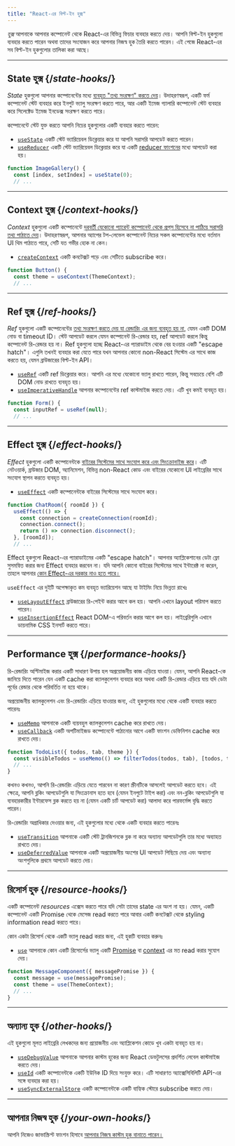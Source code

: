 ```yaml
---
title: "React-এর বিল্ট-ইন হুক্স"
---
```


<Intro>

*হুক্স*  আপনাকে আপনার কম্পোনেন্ট থেকে React-এর বিভিন্ন ফিচার ব্যবহার করতে দেয়। আপনি বিল্ট-ইন হুকগুলো ব্যবহার করতে পারেন অথবা তাদের সংযোজন করে আপনার নিজস্ব হুক তৈরি করতে পারেন। এই পেজে React-এর সব বিল্ট-ইন হুকগুলোর তালিকা করা আছে।

</Intro>

---

## State হুক্স {/*state-hooks*/}

*State*  হুকগুলো আপনার কম্পোনেন্টের মধ্যে [ব্যবহৃত "তথ্য সংরক্ষণ" করতে দেয়](/learn/state-a-components-memory)। উদাহরণস্বরূপ, একটি ফর্ম কম্পোনেন্ট স্টেট ব্যবহার করে ইনপুট ভ্যালু সংরক্ষণ করতে পারে, আর একটি ইমেজ গ্যালারি কম্পোনেন্ট স্টেট ব্যবহার করে সিলেক্টেড ইমেজ ইনডেক্স সংরক্ষণ করতে পারে।

কম্পোনেন্টে স্টেট যুক্ত করতে আপনি নিচের হুকগুলোর একটি ব্যবহার করতে পারেন:

* [`useState`](/reference/react/useState) একটি স্টেট ভ্যারিয়েবল ডিক্লেয়ার করে যা আপনি সরাসরি আপডেট করতে পারেন।
* [`useReducer`](/reference/react/useReducer) একটি স্টেট ভ্যারিয়েবল ডিক্লেয়ার করে যা একটি [reducer ফাংশনের](/learn/extracting-state-logic-into-a-reducer) মধ্যে আপডেট করা হয়।

```js
function ImageGallery() {
  const [index, setIndex] = useState(0);
  // ...
```

---

## Context হুক্স {/*context-hooks*/}

*Context*  হুকগুলো একটি কম্পোনেন্টে [দূরবর্তী যেকোনো প্যারেন্ট কম্পোনেন্ট থেকে প্রপ্‌স হিসেবে না পাঠিয়ে সরাসরি তথ্য পাঠাতে দেয়](/learn/passing-props-to-a-component)। উদাহরণস্বরূপ, আপনার অ্যাপের টপ-লেভেল কম্পোনেন্ট নিচের সকল কম্পোনেন্টের মধ্যে বর্তমান UI থিম পাঠাতে পারে, সেটি যত গভীর হোক না কেন।
 
* [`createContext`](/reference/react/createContext) একটি কনটেক্সট পড়ে এবং সেটিতে subscribe করে।

```js
function Button() {
  const theme = useContext(ThemeContext);
  // ...
```

---

## Ref হুক্স {/*ref-hooks*/}

*Ref*  হুকগুলো একটি কম্পোনেন্টের [তথ্য সংরক্ষণ করতে দেয় যা রেন্ডারিং এর জন্য ব্যবহৃত হয় না,](/learn/referencing-values-with-refs) যেমন একটি DOM নোড বা timeout ID। স্টেট আপডেট করলে যেমন কম্পোনেন্ট রি-রেন্ডার হয়, ref আপডেট করলে কিন্তু কম্পোনেন্ট রি-রেন্ডার হয় না। Ref হুকগুলো হচ্ছে React-এর প্যারাডাইম থেকে বের হওয়ার একটি "escape hatch"। এগুলি তখনই ব্যবহার করা যেতে পারে যখন আপনার কোনো non-React সিস্টেম এর সাথে কাজ করতে হয়, যেমন ব্রাউজারের বিল্ট-ইন API।

* [`useRef`](/reference/react/useRef) একটি ref ডিক্লেয়ার করে। আপনি এর মধ্যে যেকোনো ভ্যালু রাখতে পারেন, কিন্তু সবচেয়ে বেশি এটি DOM নোড রাখতে ব্যবহৃত হয়।
* [`useImperativeHandle`](/reference/react/useImperativeHandle) আপনার কম্পোনেন্টের ref কাস্টমাইজ করতে দেয়। এটি খুব কমই ব্যবহৃত হয়।
 
```js
function Form() {
  const inputRef = useRef(null);
  // ...
```

---

## Effect হুক্স {/*effect-hooks*/}

*Effect*  হুকগুলো একটি কম্পোনেন্টকে [বাইরের সিস্টেমের সাথে সংযোগ করে এবং সিংক্রোনাইজ করে](/learn/synchronizing-with-effects)। এটি নেটওয়ার্ক, ব্রাউজার DOM, অ্যানিমেশন, বিভিন্ন non-React কোড এবং বাইরের যেকোনো UI লাইব্রেরির সাথে সংযোগ স্থাপন করতে ব্যবহৃত হয়।

* [`useEffect`](/reference/react/useEffect) একটি কম্পোনেন্টকে বাইরের সিস্টেমের সাথে সংযোগ করে।

```js
function ChatRoom({ roomId }) {
  useEffect(() => {
    const connection = createConnection(roomId);
    connection.connect();
    return () => connection.disconnect();
  }, [roomId]);
  // ...
```

Effect হুকগুলো React-এর প্যারাডাইমের একটি "escape hatch"। আপনার অ্যাপ্লিকেশানের ডেটা ফ্লো সুসমন্বিত করার জন্য Effect ব্যবহার করবেন না। যদি আপনি কোনো বাইরের সিস্টেমের সাথে ইন্টারেক্ট না করেন, তাহলে আপনার [কোন Effect-এর দরকার নাও হতে পারে।](/learn/you-might-not-need-an-effect)

`useEffect` এর দুইটি অপেক্ষাকৃত কম ব্যবহৃত ভ্যারিয়েশন আছে যা টাইমিং নিয়ে ভিন্নতা রাখেঃ

* [`useLayoutEffect`](/reference/react/useLayoutEffect) ব্রাউজারের রি-পেইন্ট করার আগে কল হয়। আপনি এখানে layout পরিমাপ করতে পারেন।
* [`useInsertionEffect`](/reference/react/useInsertionEffect) React DOM-এ পরিবর্তন করার আগে কল হয়। লাইব্রেরিগুলি এখানে ডায়নামিক CSS ইনসার্ট করতে পারে।

---

## Performance হুক্স {/*performance-hooks*/}

রি-রেন্ডারিং অপ্টিমাইজ করার একটি সাধারণ উপায় হল অপ্রয়োজনীয় কাজ এড়িয়ে যাওয়া। যেমন, আপনি React-কে জানিয়ে দিতে পারেন যেন একটি cache করা ক্যালকুলেশন ব্যবহার করে অথবা একটি রি-রেন্ডার এড়িয়ে যায় যদি ডেটা পূর্বের রেন্ডার থেকে পরিবর্তিত না হয়ে থাকে।

অপ্রয়োজনীয় ক্যালকুলেশন এবং রি-রেন্ডারিং এড়িয়ে যাওয়ার জন্য, এই হুকগুলোর মধ্যে থেকে একটি ব্যবহার করতে পারেনঃ

- [`useMemo`](/reference/react/useMemo) আপনাকে একটি ব্যয়বহুল ক্যালকুলেশন cache করে রাখতে দেয়।
- [`useCallback`](/reference/react/useCallback) একটি অপটিমাইজড কম্পোনেন্টে পাঠানোর আগে একটি ফাংশন ডেফিনিশন cache করে রাখতে দেয়।

```js
function TodoList({ todos, tab, theme }) {
  const visibleTodos = useMemo(() => filterTodos(todos, tab), [todos, tab]);
  // ...
}
```

কখনও কখনও, আপনি রি-রেন্ডারিং এড়িয়ে যেতে পারবেন না কারণ স্ক্রীনটিকে আসলেই আপডেট করতে হবে। এই ক্ষেত্রে, আপনি ব্লকিং আপডেটগুলি যা সিংক্রোনাস হতে হবে (যেমন ইনপুটে টাইপ করা) এবং নন-ব্লকিং আপডেটগুলি যা ব্যবহারকারীর ইন্টারফেস ব্লক করতে হয় না (যেমন একটি চার্ট আপডেট করা) আলাদা করে পারফর্মেন্স বৃদ্ধি করতে পারেন।

রি-রেন্ডারিং অগ্রাধিকার দেওয়ার জন্য, এই হুকগুলোর মধ্যে থেকে একটি ব্যবহার করতে পারেনঃ

- [`useTransition`](/reference/react/useTransition) আপনাকে একটি স্টেট ট্রানজিশনকে ব্লক না করে অন্যান্য আপডেটগুলি তার মধ্যে অব্যাহত রাখতে দেয়।
- [`useDeferredValue`](/reference/react/useDeferredValue) আপনাকে একটি অপ্রয়োজনীয় অংশের UI আপডেট পিছিয়ে দেয় এবং অন্যান্য অংশগুলিকে প্রথমে আপডেট করতে দেয়।

---

## রিসোর্স হুক {/*resource-hooks*/}

একটি কম্পোনেন্ট *resources* এক্সেস করতে পারে যদি সেটা তাদের state এর অংশ না হয়। যেমন, একটি কম্পোনেন্ট একটি Promise থেকে মেসেজ read করতে পারে আবার একটি কনটেক্সট থেকে styling information read করতে পারে।

কোন একটা রিসোর্স থেকে একটি ভ্যালু read করার জন্য, এই হুকটি ব্যবহার করুনঃ

- [`use`](/reference/react/use) আপনাকে কোন একটি রিসোর্সের ভ্যালু একটি [Promise](https://developer.mozilla.org/en-US/docs/Web/JavaScript/Reference/Global_Objects/Promise) বা [context](/learn/passing-data-deeply-with-context) এর মত read করার সুযোগ দেয়।


```js
function MessageComponent({ messagePromise }) {
  const message = use(messagePromise);
  const theme = use(ThemeContext);
  // ...
}
```

---

## অন্যান্য হুক {/*other-hooks*/}

এই হুকগুলো মূলত লাইব্রেরি লেখকদের জন্য প্রয়োজনীয় এবং অ্যাপ্লিকেশন কোডে খুব একটা ব্যবহৃত হয় না।

- [`useDebugValue`](/reference/react/useDebugValue) আপনাকে আপনার কাস্টম হুকের জন্য React ডেভটুলসের প্রদর্শিত লেবেল কাস্টমাইজ করতে দেয়।
- [`useId`](/reference/react/useId) একটি কম্পোনেন্টকে একটি ইউনিক ID দিয়ে সংযুক্ত করে। এটি সাধারণত অ্যাক্সেসিবিলিটি API-এর সঙ্গে ব্যবহার করা হয়।
- [`useSyncExternalStore`](/reference/react/useSyncExternalStore) একটি কম্পোনেন্টকে একটি বাহ্যিক স্টোরে subscribe করতে দেয়।

---

## আপনার নিজস্ব হুক {/*your-own-hooks*/}

আপনি নিজেও জাভাস্ক্রিপ্ট ফাংশন হিসাবে [আপনার নিজস্ব কাস্টম হুক বানাতে পারেন।](/learn/reusing-logic-with-custom-hooks#extracting-your-own-custom-hook-from-a-component)